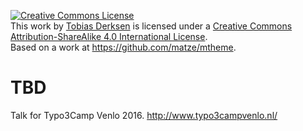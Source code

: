 <a rel="license" href="http://creativecommons.org/licenses/by-sa/4.0/"><img alt="Creative Commons License" style="border-width:0" src="https://i.creativecommons.org/l/by-sa/4.0/88x31.png" /></a><br />This work by <a xmlns:cc="http://creativecommons.org/ns#" href="https://github.com/lukeelten/typo3camp2016" property="cc:attributionName" rel="cc:attributionURL">Tobias Derksen</a> is licensed under a <a rel="license" href="http://creativecommons.org/licenses/by-sa/4.0/">Creative Commons Attribution-ShareAlike 4.0 International License</a>.<br />Based on a work at <a xmlns:dct="http://purl.org/dc/terms/" href="https://github.com/matze/mtheme" rel="dct:source">https://github.com/matze/mtheme</a>.

# TBD
Talk for Typo3Camp Venlo 2016. http://www.typo3campvenlo.nl/
